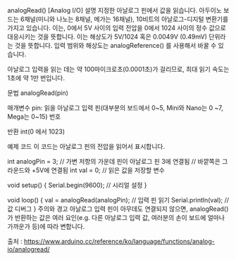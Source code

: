 analogRead()
[Analog I/O]
설명
지정한 아날로그 핀에서 값을 읽습니다. 아두이노 보드는 6채널(미니와 나노는 8채널, 메가는 16채널), 10비트의 아날로그-디지털 변환기를 가지고 있습니다. 이는, 0에서 5V 사이의 입력 전압을 0에서 1024 사이의 정수 값으로 대응시키는 것을 뜻합니다. 이는 해상도가 5V/1024 혹은 0.0049V (0.49mV) 단위라는 것을 뜻합니다. 입력 범위와 해상도는 analogReference() 를 사용해서 바꿀 수 있습니다.

아날로그 입력을 읽는 데는 약 100마이크로초(0.0001초)가 걸리므로, 최대 읽기 속도는 1초에 약 1만 번입니다.

문법
analogRead(pin)

매개변수
pin: 읽을 아날로그 입력 핀(대부분의 보드에서 0~5, Mini와 Nano는 0 ~7, Mega는 0~15) 번호

반환
int(0 에서 1023)

예제 코드
이 코드는 아날로그 핀의 전압을 읽어서 표시합니다.

int analogPin = 3;  // 가변 저항의 가운데 핀이 아날로그 핀 3에 연결됨
                    // 바깥쪽은 그라운드와 +5V에 연결됨
int val = 0;        // 읽은 값을 저장할 변수

void setup() {
  Serial.begin(9600); //  시리얼 설정
}

void loop() {
  val = analogRead(analogPin);  // 입력 핀 읽기
  Serial.println(val);          // 값 디버그
}
주의와 경고
아날로그 입력 핀이 아무데도 연결되지 않으면, analogRead()가 반환하는 값은 여러 요인(e.g. 다른 아날로그 입력 값, 여러분의 손이 보드에 얼마나 가까운가 등)에 따라 변합니다.



출처 : https://www.arduino.cc/reference/ko/language/functions/analog-io/analogread/